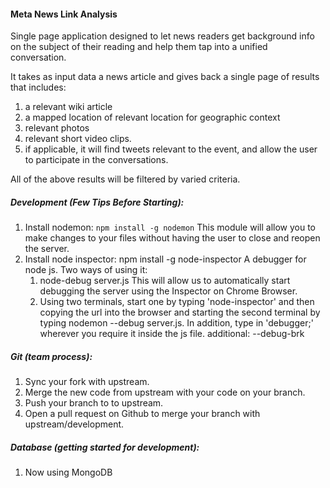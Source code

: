 #### Meta News Link Analysis

Single page application designed to let news readers get background info on the subject of their reading and help them tap into a unified conversation.

It takes as input data a news article and gives back a single page of results that includes:
1. a relevant wiki article
2. a mapped location of relevant location for geographic context
3. relevant photos
4. relevant short video clips.
5. if applicable, it will find tweets relevant to the event, and allow the user to participate in the conversations.

All of the above results will be filtered by varied criteria.

##### Development (Few Tips Before Starting):
1. Install nodemon:
	`npm install -g nodemon`
   This module will allow you to make changes to your files without having the user to close and reopen the server.
2. Install node inspector:
	npm install -g node-inspector
   A debugger for node js.
   Two ways of using it:
   1. node-debug server.js
   	This will allow us to automatically start debugging the server using the Inspector on Chrome Browser.
   2. Using two terminals, start one by typing 'node-inspector' and then copying the url into the browser and starting the second terminal by typing nodemon --debug server.js. In addition, type in 'debugger;' wherever you require it inside the js file.
   additional: --debug-brk

##### Git (team process):
1. Sync your fork with upstream.
2. Merge the new code from upstream with your code on your branch.
3. Push your branch to to upstream.
4. Open a pull request on Github to merge your branch with upstream/development.

##### Database (getting started for development):
1. Now using MongoDB
